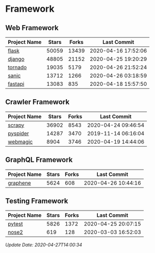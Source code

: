 # Framework

## Web Framework

| Project Name | Stars | Forks | Last Commit |
| ------------ | ----- | ----- | ----------- |
| [flask](https://github.com/pallets/flask) | 50059 | 13439 | 2020-04-16 17:52:06 |
| [django](https://github.com/django/django) | 48805 | 21152 | 2020-04-25 19:20:29 |
| [tornado](https://github.com/tornadoweb/tornado) | 19035 | 5179 | 2020-04-26 21:52:24 |
| [sanic](https://github.com/huge-success/sanic) | 13712 | 1266 | 2020-04-26 03:18:59 |
| [fastapi](https://github.com/tiangolo/fastapi) | 13083 | 835 | 2020-04-18 15:57:50 |

## Crawler Framework

| Project Name | Stars | Forks | Last Commit |
| ------------ | ----- | ----- | ----------- |
| [scrapy](https://github.com/scrapy/scrapy) | 36902 | 8543 | 2020-04-24 09:46:54 |
| [pyspider](https://github.com/binux/pyspider) | 14287 | 3470 | 2019-11-14 06:16:04 |
| [webmagic](https://github.com/code4craft/webmagic) | 8904 | 3746 | 2020-04-19 14:44:06 |

## GraphQL Framework

| Project Name | Stars | Forks | Last Commit |
| ------------ | ----- | ----- | ----------- |
| [graphene](https://github.com/graphql-python/graphene) | 5624 | 608 | 2020-04-26 10:44:16 |

## Testing Framework

| Project Name | Stars | Forks | Last Commit |
| ------------ | ----- | ----- | ----------- |
| [pytest](https://github.com/pytest-dev/pytest) | 5826 | 1372 | 2020-04-25 20:07:15 |
| [nose2](https://github.com/nose-devs/nose2) | 619 | 128 | 2020-03-03 16:52:03 |

*Update Date: 2020-04-27T14:00:34*